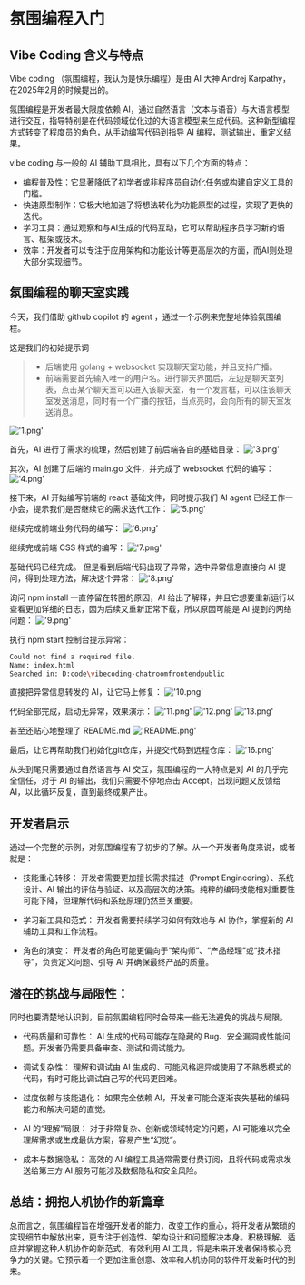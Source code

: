 # 氛围编程入门

## Vibe Coding 含义与特点

Vibe coding （氛围编程，我认为是快乐编程）是由 AI 大神 Andrej Karpathy，在2025年2月的时候提出的。

氛围编程是开发者最大限度依赖 AI，通过自然语言（文本与语音）与大语言模型进行交互，指导特别是在代码领域优化过的大语言模型来生成代码。这种新型编程方式转变了程度员的角色，从手动编写代码到指导 AI 编程，测试输出，重定义结果。

vibe coding 与一般的 AI 辅助工具相比，具有以下几个方面的特点：

- 编程普及性：它显著降低了初学者或非程序员自动化任务或构建自定义工具的门槛。
- 快速原型制作：它极大地加速了将想法转化为功能原型的过程，实现了更快的迭代。
- 学习工具：通过观察和与AI生成的代码互动，它可以帮助程序员学习新的语言、框架或技术。
- 效率：开发者可以专注于应用架构和功能设计等更高层次的方面，而AI则处理大部分实现细节。

## 氛围编程的聊天室实践

今天，我们借助 github copilot 的 agent ，通过一个示例来完整地体验氛围编程。

这是我们的初始提示词

> - 后端使用 golang + websocket 实现聊天室功能，并且支持广播。
> - 前端需要首先输入唯一的用户名。进行聊天界面后，左边是聊天室列表，点击某个聊天室可以进入该聊天室，有一个发言框，可以往该聊天室发送消息，同时有一个广播的按钮，当点亮时，会向所有的聊天室发送消息。

!['1.png'](1.png '1.png')

首先，AI 进行了需求的梳理，然后创建了前后端各自的基础目录：
!['3.png'](3.png '3.png')

其次，AI 创建了后端的 main.go 文件，并完成了 websocket 代码的编写：
!['4.png'](4.png '4.png')

接下来，AI 开始编写前端的 react 基础文件，同时提示我们 AI agent 已经工作一小会，提示我们是否继续它的需求迭代工作：
!['5.png'](5.png '5.png')

继续完成前端业务代码的编写：
!['6.png'](6.png '6.png')

继续完成前端 CSS 样式的编写：
!['7.png'](7.png '7.png')


基础代码已经完成。
但是看到后端代码出现了异常，选中异常信息直接向 AI 提问，得到处理方法，解决这个异常：
!['8.png'](8.png '8.png')

询问 npm install 一直停留在转圈的原因，AI 给出了解释，并且它想要重新运行以查看更加详细的日志，因为后续又重新正常下载，所以原因可能是 AI 提到的网络问题：
!['9.png'](9.png '9.png')


执行 npm start 控制台提示异常：

```bash
Could not find a required file.
Name: index.html
Searched in: D:code\vibecoding-chatroomfrontendpublic
```

直接把异常信息转发的 AI，让它马上修复：
!['10.png'](10.png '10.png')


代码全部完成，启动无异常，效果演示：
!['11.png'](11.png '11.png')
!['12.png'](12.png '12.png')
!['13.png'](13.png '13.png')

甚至还贴心地整理了 README.md
!['README.png'](README.png 'README.png')

最后，让它再帮助我们初始化git仓库，并提交代码到远程仓库：
!['16.png'](16.png '16.png')


从头到尾只需要通过自然语言与 AI 交互，氛围编程的一大特点是对 AI 的几乎完全信任，对于 AI 的输出，我们只需要不停地点击 Accept，出现问题又反馈给 AI，以此循环反复，直到最终成果产出。

## 开发者启示

通过一个完整的示例，对氛围编程有了初步的了解。从一个开发者角度来说，或者就是：

- 技能重心转移： 开发者需要更加擅长需求描述（Prompt Engineering）、系统设计、AI 输出的评估与验证、以及高层次的决策。纯粹的编码技能相对重要性可能下降，但理解代码和系统原理仍然至关重要。

- 学习新工具和范式： 开发者需要持续学习如何有效地与 AI 协作，掌握新的 AI 辅助工具和工作流程。

- 角色的演变： 开发者的角色可能更偏向于“架构师”、“产品经理”或“技术指导”，负责定义问题、引导 AI 并确保最终产品的质量。

## 潜在的挑战与局限性：

同时也要清楚地认识到，目前氛围编程同时会带来一些无法避免的挑战与局限。

- 代码质量和可靠性： AI 生成的代码可能存在隐藏的 Bug、安全漏洞或性能问题。开发者仍需要具备审查、测试和调试能力。

- 调试复杂性： 理解和调试由 AI 生成的、可能风格迥异或使用了不熟悉模式的代码，有时可能比调试自己写的代码更困难。

- 过度依赖与技能退化： 如果完全依赖 AI，开发者可能会逐渐丧失基础的编码能力和解决问题的直觉。

- AI 的“理解”局限： 对于非常复杂、创新或领域特定的问题，AI 可能难以完全理解需求或生成最优方案，容易产生“幻觉”。

- 成本与数据隐私： 高效的 AI 编程工具通常需要付费订阅，且将代码或需求发送给第三方 AI 服务可能涉及数据隐私和安全风险。

## 总结：拥抱人机协作的新篇章

总而言之，氛围编程旨在增强开发者的能力，改变工作的重心，将开发者从繁琐的实现细节中解放出来，更专注于创造性、架构设计和问题解决本身。积极理解、适应并掌握这种人机协作的新范式，有效利用 AI 工具，将是未来开发者保持核心竞争力的关键。它预示着一个更加注重创意、效率和人机协同的软件开发新时代的到来。